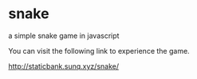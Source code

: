 # snake
a simple snake game in javascript

You can visit the following link to experience the game.

http://staticbank.sunq.xyz/snake/
